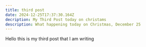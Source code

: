 ```yaml
---
title: third post
date: 2024-12-25T17:37:30.164Z
decription: My Third Post today on christams
description: What happening today on Christmas, December 25
---
```

H﻿ello this is my third post that I am writing
